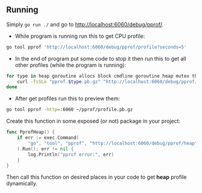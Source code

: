 ## Running

Simply `go run ./` and go to <http://localhost:6060/debug/pprof/>.

- While program is running run this to get CPU profile:
```sh
go tool pprof 'http://localhost:6060/debug/pprof/profile?seconds=5'
```

- In the end of program put some code to stop it then run this to get all other profiles (while the program is running):
```sh
for type in heap goroutine allocs block cmdline goroutine heap mutex threadcreate; do
	curl -fsSLo "pprof.$type.pb.gz" "http://localhost:6060/debug/pprof/$type"
done
```

- After get profiles run this to preview them:
```sh
go tool pprof -http=:6060 ~/pprof/profile.pb.gz
```

Create this function in some exposed (or not) package in your project:
```go
func PprofHeap() {
	if err := exec.Command(
		"go", "tool", "pprof", "http://localhost:6060/debug/pprof/heap",
	).Run(); err != nil {
		log.Println("pprof error:", err)
	}
}
```
Then call this function on desired places in your code to get **heap** profile dynamically.
